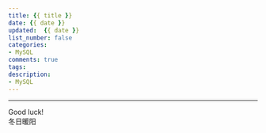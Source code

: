 ```yaml
---
title: {{ title }}
date: {{ date }}
updated:  {{ date }}
list_number: false
categories:
- MySQL
comments: true
tags:
description:
- MySQL
---
```





----
Good luck!  
冬日暖阳
